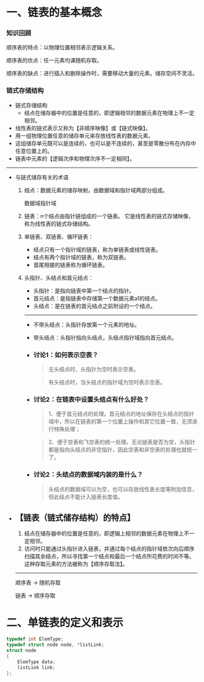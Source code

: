 # 一、链表的基本概念

### 知识回顾
顺序表的特点：以物理位置相邻表示逻辑关系。

顺序表的优点：任一元素均课随机存取。

顺序表的缺点：进行插入和删除操作时，需要移动大量的元素。储存空间不灵活。

### 链式存储结构
* 链式存储结构
    * 结点在储存器中的位置是任意的，即逻辑相邻的数据元素在物理上不一定相邻。
* 线性表的链式表示又称为【非顺序映像】或【链式映像】。
* 用一组物理位置任意的储存单元来存放线性表的数据元素。
* 这组储存单元既可以是连续的，也可以是不连续的，甚至是零散分布在内存中任意位置上的。
* 链表中元素的【逻辑次序和物理次序不一定相同】。

------------------------

* 与链式储存有关的术语
    1. 结点：数据元素的储存映射。由数据域和指针域两部分组成。

        <kbd>数据域</kbd><kbd>指针域</kbd>
    2. 链表：n个结点由指针链组成的一个链表。
        它是线性表的链式存储映像，称为线性表的链式存储结构。

    3. 单链表、双链表、循环链表：
        * 结点只有一个指针域的链表，称为单链表或线性链表。
        * 结点有两个指针域的链表，称为双链表。
        * 首尾相接的链表称为循环链表。
    4. 头指针、头结点和首元结点：
        * 头指针：是指向链表中第一个结点的指针。
        * 首元结点：是指链表中存储第一个数据元素a1的结点。
        * 头结点：是在链表的首元结点之前附设的一个结点。

        ----------------

        * 不带头结点：头指针存放第一个元素的地址。
        * 带头结点：头指针指向头结点，头结点指针域指向首元结点。

        * ### 讨论1：如何表示空表？
            > 无头结点时，头指针为空时表示空表。

            > 有头结点时，当头结点的指针域为空时表示空表。
        * ### 讨论2：在链表中设置头结点有什么好处？
            > 1、便于首元结点的处理。首元结点的地址保存在头结点的指针域中，所以在链表的第一个位置上操作和其它位置一致，无须进行特殊处理；

            > 2、便于空表和飞空表的统一处理。无论链表是否为空，头指针都是指向头结点的非空指针，因此空表和非空表的处理也就统一了。

        * ### 讨论2：头结点的数据域内装的是什么？
            > 头结点的数据域可以为空，也可以存放线性表长度等附加信息，但此结点不能计入链表长度值。
            
* ## 【链表（链式储存结构）的特点】
    1. 结点在储存器中的位置是任意的，即逻辑上相邻的数据元素在物理上不一定相邻。
    2. 访问时只能通过头指针进入链表，并通过每个结点的指针域依次向后顺序扫描其余结点，所以寻找第一个结点和最后一个结点所花费的时间不等。这种存取元素的方法被称为【顺序存取法】。

    ---------------
    顺序表 -> 随机存取
    
    链表   -> 顺序存取

# 二、单链表的定义和表示
```c
typedef int ElemType;
typedef struct node node, *listLink;
struct node
{
    ElemType data;
    listLink link;
};
```